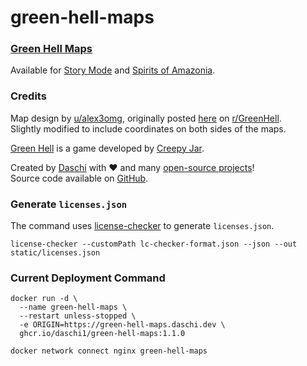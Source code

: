 # green-hell-maps

### [Green Hell Maps](https://green-hell-maps.daschi.dev/)

Available for [Story Mode](https://green-hell-maps.daschi.dev/story-mode)
and [Spirits of Amazonia](https://green-hell-maps.daschi.dev/spirits-of-amazonia).

### Credits

Map design by [u/alex3omg](https://www.reddit.com/user/alex3omg/), originally
posted [here](https://www.reddit.com/r/GreenHell/comments/11miatv/green_hell_full_map_with_icons_spoilers_story_and/)
on [r/GreenHell](https://www.reddit.com/r/GreenHell/).  
Slightly modified to include coordinates on both sides of the maps.

[Green Hell](https://greenhell-game.com/) is a game developed
by [Creepy Jar](https://creepyjar.com/en/).

Created by [Daschi](https://github.com/Daschi1) with ♥ and
many [open-source projects](https://green-hell-maps.daschi.dev/licenses)!  
Source code available on [GitHub](https://github.com/Daschi1/green-hell-maps).

### Generate `licenses.json`

The command uses [license-checker](https://github.com/davglass/license-checker) to
generate `licenses.json`.

```shell
license-checker --customPath lc-checker-format.json --json --out static/licenses.json
```

### Current Deployment Command

```shell
docker run -d \
  --name green-hell-maps \
  --restart unless-stopped \
  -e ORIGIN=https://green-hell-maps.daschi.dev \
  ghcr.io/daschi1/green-hell-maps:1.1.0

docker network connect nginx green-hell-maps
```
